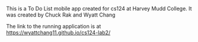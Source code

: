 This is a To Do List mobile app created for cs124 at Harvey Mudd College. It was created by Chuck Rak and Wyatt Chang

The link to the running application is at
https://wyattchang11.github.io/cs124-lab2/
